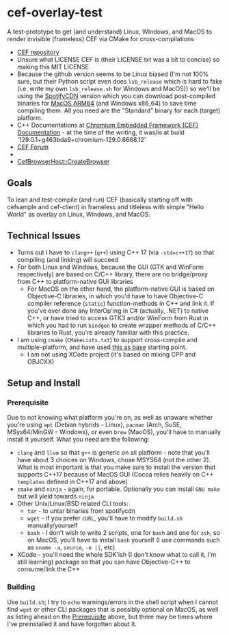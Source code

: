 # cef-overlay-test

A test-prototype to get (and understand) Linux, WIndows, and MacOS to render invisible (frameless) CEF via CMake for cross-compilations

- [CEF repository](https://bitbucket.org/chromiumembedded/cef/src/master/)
- Unsure what LICENSE CEF is (their LICENSE.txt was a bit to concise) so making this MIT LICENSE
- Because the github version seems to be Linux biased (I'm not 100% sure, but their Python script even does `lsb_release` which is hard to fake (i.e. write my own `lsb_release.sh` for Windows and MacOS)) so we'll be using the [SpotifyCDN](https://cef-builds.spotifycdn.com/index.html) version which you can download post-compiled binaries for [MacOS ARM64](https://cef-builds.spotifycdn.com/index.html#macosarm64) (and Windows x86_64) to save time compiling them.  All you need are the "Standard" binary for each (target) platform.
- C++ Documentations at [Chromium Embedded Framework (CEF) Documentation](https://cef-builds.spotifycdn.com/docs/129.0/index.html) - at the time of the writing, it was/is at build '129.0.1+g463bda9+chromium-129.0.6668.12'
- [CEF Forum](https://magpcss.org/ceforum/index.php)
-
- [CefBrowserHost::CreateBrowser](https://cef-builds.spotifycdn.com/docs/106.1/classCefBrowserHost.html#:~:text=Create%20a%20new%20browser%20using%20the%20window%20parameters)

## Goals

To lean and test-compile (and run) CEF (basically starting off with cefsample and cef-client) in frameless and titleless with simple "Hello World" as overlay on Linux, Windows, and MacOS.

## Technical Issues

- Turns out I have to `clang++`  (`g++`) using C++ 17 (via `-std=c++17`) so that compiling (and linking) will succeed
- For both Linux and Windows, because the GUI (GTK and WinForm respectively) are based on C/C++ library, there are no bridge/proxy from C++ to platform-native GUI libraries
  - For MacOS on the other hand, the platform-native GUI is based on Objective-C libraries, in which you'd have to have Objective-C compiler reference (`static`) function-methods in C++ and link it.  If you've ever done any InterOp'ing in C# (actually, .NET) to native C++, or have tried to access GTK3 and/or WinForm from Rust in which you had to run `bindgen` to create wrapper methods of C/C++ libraries to Rust, you're already familiar with this practice.
- I am using `cmake` (`CMakeLists.txt`) to support cross-compile and multiple-platform, and have used [this as base](https://stackoverflow.com/questions/20962869/cmakelists-txt-for-an-objective-c-project) starting point.
  - I am not using XCode project (it's based on mixing CPP and OBJCXX)

## Setup and Install

### Prerequisite

Due to not knowing what platform you're on, as well as unaware whether you're using `apt` (Debian hybrids - Linux), `pacman` (Arch, SuSE, MSys64/MinGW - Windows), or even `brew` (MacOS), you'll have to manually install it yourself.  What you need are the following:

- `clang` and `llvm` so that `g++` is generic on all platform - note that you'll have about 3 choices on Windows, chose MSYS64 (not the other 2).  What is most important is that you make sure to install the version that supports C++17 because of MacOS GUI (Cocoa relies heavily on C++ `templates` defined in C++17 and above)
- `cmake` and `ninja` - again, for portable.  Optionally you can install `GNU make` but will yield towards `ninja`
- Other Unix/Linux/BSD related CLI tools:
  - `tar` - to untar binaries from spotifycdn
  - `wget` - if you prefer `cURL`, you'll have to modify `build.sh` manually/yourself
  - `bash` - I don't wish to write 2 scripts, one for `bash` and one for `zsh`, so on MacOS, you'll have to install `bash` yourself (I use commands such as `uname -a`, `source`, `-e ||`, etc)
- XCode - you'll need the whole SDK'ish (I don't know what to call it, I'm still learning) package so that you can have Objective-C++ to consume/link the C++

### Building

Use `build.sh`; I try to `echo` warnings/errors in the shell script when I cannot find `wget` or other CLI packages that is possibly optional on MacOS, as well as listing ahead on the [Prerequisite](#prerequisite) above, but there may be times where I've preinstalled it and have forgotten about it.